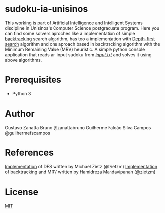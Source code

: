 # sudoku-ia-unisinos
This working is part of Artificial Intelligence and Intelligent Systems discipline in Unisinos's Computer Science postgraduate program. Here you can find some solvers aproches like a implementation of simple [backtracking](https://en.wikipedia.org/wiki/Backtracking) search algorithm, has too a implementation with [Depth-first search](https://en.wikipedia.org/wiki/Depth-first_search) algorithm and one aproach based in backtracking algorithm with the  Minimum Remaining Value (MRV) heuristic. A simple python console application that reads an input sudoku from [_input.txt_](https://raw.githubusercontent.com/zanattabruno/sudoku-ia-unisinos/master/input.txt?token=AHTNX33H5GWYRPVB3WNKDUS7BPLS4) and solves it using above algorithms.

# Prerequisites
  * Python 3

# Author
Gustavo Zanatta Bruno @zanattabruno
Guilherme Falcão Silva Campos @guilhermefscampos

# References
[Implementation](https://github.com/zietzm/dfs-sudoku-solver)  of DFS written by Michael Zietz (@zietzm)
[Implementation](https://github.com/mahdavipanah/SudokuPyCSF) of backtracking and MRV written by Hamidreza Mahdavipanah (@zietzm)

# License
[MIT](./LICENSE)